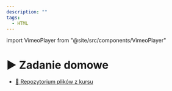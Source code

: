 ```yaml
---
description: ""
tags:
  - HTML
---
```


import VimeoPlayer from "@site/src/components/VimeoPlayer"

# ▶️ Zadanie domowe

<VimeoPlayer videoId="750003431" />

- [💾 Repozytorium plików z kursu](https://github.com/codisity/kurs-html)
